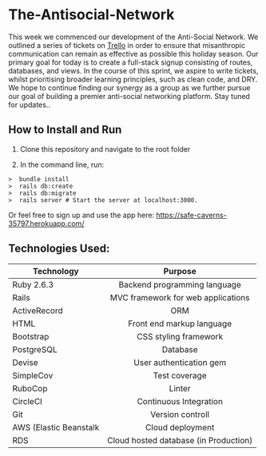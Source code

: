 # The-Antisocial-Network

This week we commenced our development of the Anti-Social Network. We outlined a series of tickets on [Trello](https://trello.com/b/5Iy2V56k/the-anti-social-network) in order to ensure that misanthropic communication can remain as effective as possible this holiday season. Our primary goal for today is to create a full-stack signup consisting of routes, databases, and views. In the course of this sprint, we aspire to write tickets, whilst prioritising broader learning principles, such as clean code, and DRY. We hope to continue finding our synergy as a group as we further pursue our goal of building a premier anti-social networking platform. Stay tuned for updates..

## How to Install and Run

1) Clone this repository and navigate to the root folder

2) In the command line, run:

```
>  bundle install
>  rails db:create
>  rails db:migrate
>  rails server # Start the server at localhost:3000.
```

Or feel free to sign up and use the app here:
  https://safe-caverns-35797.herokuapp.com/

## Technologies Used:

| Technology    | Purpose       |
| ------------- |:-------------:|
| Ruby 2.6.3    | Backend programming language |
| Rails    | MVC framework for web applications |
| ActiveRecord | ORM  |
| HTML | Front end markup language |
| Bootstrap | CSS styling framework |
| PostgreSQL | Database |
| Devise | User authentication gem |
| SimpleCov | Test coverage |
| RuboCop | Linter |
| CircleCI | Continuous Integration |
| Git | Version controll |
| AWS (Elastic Beanstalk | Cloud deployment |
| RDS | Cloud hosted database (in Production) |
